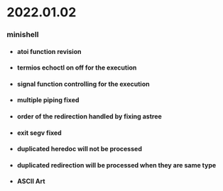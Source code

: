 # 2022.01.02
### minishell
* #### atoi function revision
* #### termios echoctl on off for the execution
* #### signal function controlling for the execution
* #### multiple piping fixed
* #### order of the redirection handled by fixing astree
* #### exit segv fixed
* #### duplicated heredoc will not be processed
* #### duplicated redirection will be processed when they are same type
* #### ASCII Art

